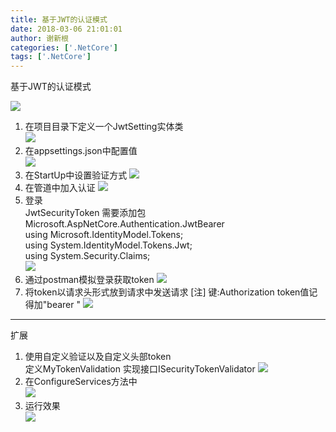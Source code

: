 ```yaml
---
title: 基于JWT的认证模式
date: 2018-03-06 21:01:01
author: 谢新根
categories: ['.NetCore']
tags: ['.NetCore']
---
```


基于JWT的认证模式
<!-- more -->

![](http://qiniu.xxgtalk.cn/blog/images/dotnetcore/core/03/0001.png)
1. 在项目目录下定义一个JwtSetting实体类  
![](http://qiniu.xxgtalk.cn/blog/images/dotnetcore/core/03/0101.png)
2. 在appsettings.json中配置值  
![](http://qiniu.xxgtalk.cn/blog/images/dotnetcore/core/03/0201.png)
3. 在StartUp中设置验证方式
![](http://qiniu.xxgtalk.cn/blog/images/dotnetcore/core/03/0301.png)
4. 在管道中加入认证
![](http://qiniu.xxgtalk.cn/blog/images/dotnetcore/core/03/0401.png)
5. 登录  
JwtSecurityToken 需要添加包Microsoft.AspNetCore.Authentication.JwtBearer  
using Microsoft.IdentityModel.Tokens;  
using System.IdentityModel.Tokens.Jwt;  
using System.Security.Claims;  
![](http://qiniu.xxgtalk.cn/blog/images/dotnetcore/core/03/0501.png)  
6. 通过postman模拟登录获取token
![](http://qiniu.xxgtalk.cn/blog/images/dotnetcore/core/03/0601.png)
7. 将token以请求头形式放到请求中发送请求
[注] 键:Authorization      token值记得加"bearer " 
![](http://qiniu.xxgtalk.cn/blog/images/dotnetcore/core/03/0701.png) 

-------------------------
扩展  
1. 使用自定义验证以及自定义头部token  
定义MyTokenValidation 实现接口ISecurityTokenValidator
![](http://qiniu.xxgtalk.cn/blog/images/dotnetcore/core/03/e0101.png) 
2. 在ConfigureServices方法中   
![](http://qiniu.xxgtalk.cn/blog/images/dotnetcore/core/03/e0201.png) 
3. 运行效果  
![](http://qiniu.xxgtalk.cn/blog/images/dotnetcore/core/03/e0301.png) 
